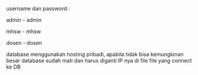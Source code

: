 username dan password :

admin - admin

mhsw - mhsw

dosen - dosen


database menggunakan hosting pribadi, apabila tidak bisa kemungkinan besar database sudah mati dan harus diganti IP nya di file file yang connect ke DB
